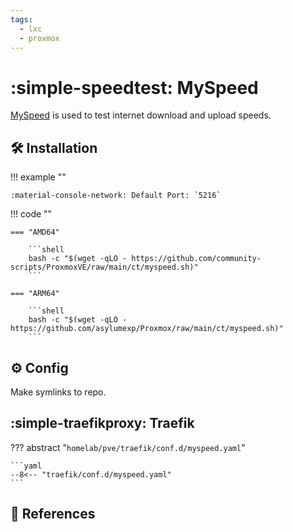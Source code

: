 ```yaml
---
tags:
  - lxc
  - proxmox
---
```

# :simple-speedtest: MySpeed

[MySpeed][1] is used to test internet download and upload speeds.

## :hammer_and_wrench: Installation

!!! example ""

    :material-console-network: Default Port: `5216`

!!! code ""

    === "AMD64"

        ```shell
        bash -c "$(wget -qLO - https://github.com/community-scripts/ProxmoxVE/raw/main/ct/myspeed.sh)"
        ```

    === "ARM64"

        ```shell
        bash -c "$(wget -qLO - https://github.com/asylumexp/Proxmox/raw/main/ct/myspeed.sh)"
        ```

## :gear: Config

Make symlinks to repo.

## :simple-traefikproxy: Traefik

??? abstract "`homelab/pve/traefik/conf.d/myspeed.yaml`"

    ```yaml
    --8<-- "traefik/conf.d/myspeed.yaml"
    ```

## :link: References

[1]: <https://myspeed.dev/>
